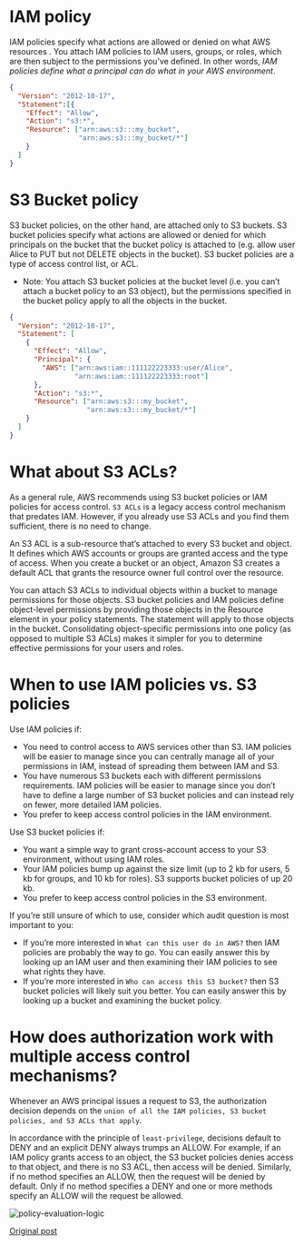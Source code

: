 # IAM policy
IAM policies specify what actions are allowed or denied on what AWS resources . You attach IAM policies to IAM users, groups, or roles, which are then subject to the permissions you’ve defined. In other words, *IAM policies define what a principal can do what in your AWS environment*.

```json
{
  "Version": "2012-10-17",
  "Statement":[{
    "Effect": "Allow",
    "Action": "s3:*",
    "Resource": ["arn:aws:s3:::my_bucket",
                 "arn:aws:s3:::my_bucket/*"]
    }
  ]
}
```

# S3 Bucket policy
S3 bucket policies, on the other hand, are attached only to S3 buckets. S3 bucket policies specify what actions are allowed or denied for which principals on the bucket that the bucket policy is attached to (e.g. allow user Alice to PUT but not DELETE objects in the bucket). S3 bucket policies are a type of access control list, or ACL.

* Note: You attach S3 bucket policies at the bucket level (i.e. you can’t attach a bucket policy to an S3 object), but the permissions specified in the bucket policy apply to all the objects in the bucket.

```json
{
  "Version": "2012-10-17",
  "Statement": [
    {
      "Effect": "Allow",
      "Principal": {
        "AWS": ["arn:aws:iam::111122223333:user/Alice",
                "arn:aws:iam::111122223333:root"]
      },
      "Action": "s3:*",
      "Resource": ["arn:aws:s3:::my_bucket",
                   "arn:aws:s3:::my_bucket/*"]
    }
  ]
}
```

# What about S3 ACLs?
As a general rule, AWS recommends using S3 bucket policies or IAM policies for access control. `S3 ACLs` is a legacy access control mechanism that predates IAM. However, if you already use S3 ACLs and you find them sufficient, there is no need to change.
  
An S3 ACL is a sub-resource that’s attached to every S3 bucket and object. It defines which AWS accounts or groups are granted access and the type of access. When you create a bucket or an object, Amazon S3 creates a default ACL that grants the resource owner full control over the resource.
  
You can attach S3 ACLs to individual objects within a bucket to manage permissions for those objects. S3 bucket policies and IAM policies define object-level permissions by providing those objects in the Resource element in your policy statements. The statement will apply to those objects in the bucket. Consolidating object-specific permissions into one policy (as opposed to multiple S3 ACLs) makes it simpler for you to determine effective permissions for your users and roles.



# When to use IAM policies vs. S3 policies
Use IAM policies if:

* You need to control access to AWS services other than S3. IAM policies will be easier to manage since you can centrally manage all of your permissions in IAM, instead of spreading them between IAM and S3.
*  You have numerous S3 buckets each with different permissions requirements. IAM policies will be easier to manage since you don’t have to define a large number of S3 bucket policies and can instead rely on fewer, more detailed IAM policies.
* You prefer to keep access control policies in the IAM environment.
  
Use S3 bucket policies if:

* You want a simple way to grant cross-account access to your S3 environment, without using IAM roles.
* Your IAM policies bump up against the size limit (up to 2 kb for users, 5 kb for groups, and 10 kb for roles). S3 supports bucket policies of up 20 kb.
* You prefer to keep access control policies in the S3 environment.
  
If you’re still unsure of which to use, consider which audit question is most important to you:

* If you’re more interested in `What can this user do in AWS?` then IAM policies are probably the way to go. You can easily answer this by looking up an IAM user and then examining their IAM policies to see what rights they have.
* If you’re more interested in `Who can access this S3 bucket?` then S3 bucket policies will likely suit you better. You can easily answer this by looking up a bucket and examining the bucket policy.

# How does authorization work with multiple access control mechanisms?
Whenever an AWS principal issues a request to S3, the authorization decision depends on the `union of all the IAM policies, S3 bucket policies, and S3 ACLs that apply`.
  
In accordance with the principle of `least-privilege`, decisions default to DENY and an explicit DENY always trumps an ALLOW. For example, if an IAM policy grants access to an object, the S3 bucket policies denies access to that object, and there is no S3 ACL, then access will be denied. Similarly, if no method specifies an ALLOW, then the request will be denied by default. Only if no method specifies a DENY and one or more methods specify an ALLOW will the request be allowed.
  
![policy-evaluation-logic](https://nodramadevops.com/wp-content/uploads/2019/11/AWS-PolicyEvaluationHorizontal.png)
  
[Original post](https://aws.amazon.com/blogs/security/iam-policies-and-bucket-policies-and-acls-oh-my-controlling-access-to-s3-resources/)